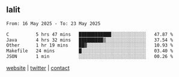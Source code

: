 ## lalit

<!--START_SECTION:waka-->

```txt
From: 16 May 2025 - To: 23 May 2025

C          5 hrs 47 mins   ████████████░░░░░░░░░░░░░   47.87 %
Java       4 hrs 32 mins   █████████▒░░░░░░░░░░░░░░░   37.54 %
Other      1 hr 19 mins    ██▓░░░░░░░░░░░░░░░░░░░░░░   10.93 %
Makefile   24 mins         █░░░░░░░░░░░░░░░░░░░░░░░░   03.40 %
JSON       1 min           ░░░░░░░░░░░░░░░░░░░░░░░░░   00.26 %
```

<!--END_SECTION:waka-->

[website](https://lalit.sh) | [twitter](https://x.com/@lalitcodes) | [contact](https://lalit.sh/contact)
